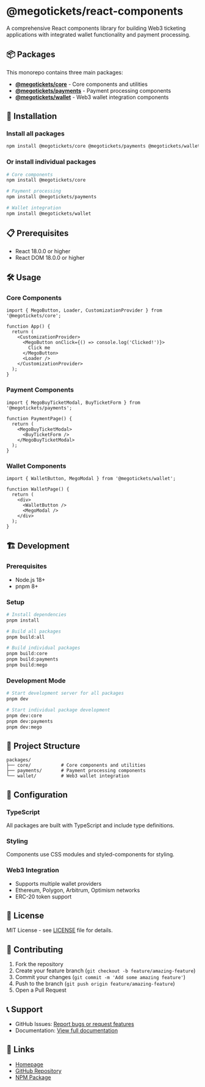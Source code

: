 # @megotickets/react-components

A comprehensive React components library for building Web3 ticketing applications with integrated wallet functionality and payment processing.

## 📦 Packages

This monorepo contains three main packages:

- **[@megotickets/core](./packages/core/)** - Core components and utilities
- **[@megotickets/payments](./packages/payments/)** - Payment processing components
- **[@megotickets/wallet](./packages/wallet/)** - Web3 wallet integration components

## 🚀 Installation

### Install all packages
```bash
npm install @megotickets/core @megotickets/payments @megotickets/wallet
```

### Or install individual packages
```bash
# Core components
npm install @megotickets/core

# Payment processing
npm install @megotickets/payments

# Wallet integration
npm install @megotickets/wallet
```

## 📋 Prerequisites

- React 18.0.0 or higher
- React DOM 18.0.0 or higher

## 🛠️ Usage

### Core Components

```tsx
import { MegoButton, Loader, CustomizationProvider } from '@megotickets/core';

function App() {
  return (
    <CustomizationProvider>
      <MegoButton onClick={() => console.log('Clicked!')}>
        Click me
      </MegoButton>
      <Loader />
    </CustomizationProvider>
  );
}
```

### Payment Components

```tsx
import { MegoBuyTicketModal, BuyTicketForm } from '@megotickets/payments';

function PaymentPage() {
  return (
    <MegoBuyTicketModal>
      <BuyTicketForm />
    </MegoBuyTicketModal>
  );
}
```

### Wallet Components

```tsx
import { WalletButton, MegoModal } from '@megotickets/wallet';

function WalletPage() {
  return (
    <div>
      <WalletButton />
      <MegoModal />
    </div>
  );
}
```

## 🏗️ Development

### Prerequisites
- Node.js 18+
- pnpm 8+

### Setup
```bash
# Install dependencies
pnpm install

# Build all packages
pnpm build:all

# Build individual packages
pnpm build:core
pnpm build:payments
pnpm build:mego
```

### Development Mode
```bash
# Start development server for all packages
pnpm dev

# Start individual package development
pnpm dev:core
pnpm dev:payments
pnpm dev:mego
```

## 📁 Project Structure

```
packages/
├── core/           # Core components and utilities
├── payments/       # Payment processing components
└── wallet/         # Web3 wallet integration
```

## 🔧 Configuration

### TypeScript
All packages are built with TypeScript and include type definitions.

### Styling
Components use CSS modules and styled-components for styling.

### Web3 Integration
- Supports multiple wallet providers
- Ethereum, Polygon, Arbitrum, Optimism networks
- ERC-20 token support

## 📄 License

MIT License - see [LICENSE](LICENSE) file for details.

## 🤝 Contributing

1. Fork the repository
2. Create your feature branch (`git checkout -b feature/amazing-feature`)
3. Commit your changes (`git commit -m 'Add some amazing feature'`)
4. Push to the branch (`git push origin feature/amazing-feature`)
5. Open a Pull Request

## 📞 Support

- GitHub Issues: [Report bugs or request features](https://github.com/megotickets/react-components/issues)
- Documentation: [View full documentation](https://github.com/megotickets/react-components#readme)

## 🔗 Links

- [Homepage](https://github.com/megotickets/react-components#readme)
- [GitHub Repository](https://github.com/megotickets/react-components)
- [NPM Package](https://www.npmjs.com/package/@megotickets/react-components)